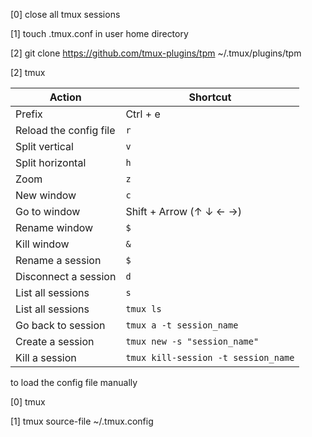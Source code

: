 
[0] close all tmux sessions

[1] touch .tmux.conf in user home directory

[2] git clone https://github.com/tmux-plugins/tpm ~/.tmux/plugins/tpm

[2] tmux


| Action                    | Shortcut                       |
|---------------------------|--------------------------------|
| Prefix                    | Ctrl + e                       |
| Reload the config file    | `r`                            |
| Split vertical            | `v`                            |
| Split horizontal          | `h`                            |
| Zoom                      | `z`                            |
| New window                | `c`                            |
| Go to window              | Shift + Arrow (↑ ↓ ← →)        |
| Rename window             | `$`                            |
| Kill window               | `&`                            |
| Rename a session          | `$`                            |
| Disconnect a session      | `d`                            |
| List all sessions         | `s`                            |
| List all sessions         | `tmux ls`                      |
| Go back to session        | `tmux a -t session_name`       |
| Create a session          | `tmux new -s "session_name"`   |
| Kill a session            | `tmux kill-session -t session_name` |



to load the config file manually 

[0] tmux

[1] tmux source-file ~/.tmux.config